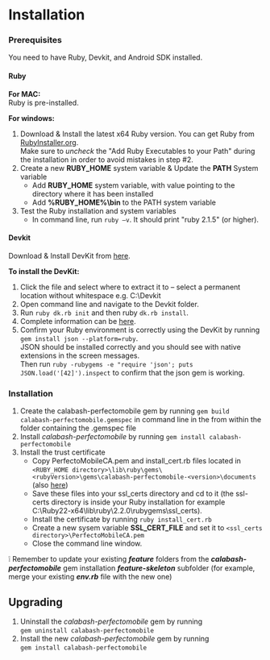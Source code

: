 Installation
============
### Prerequisites ###
You need to have Ruby, Devkit, and Android SDK installed.

#### Ruby ####

**For MAC:**
</br>Ruby is pre-installed.

**For windows:**


1. Download & Install the latest x64 Ruby version. You can get Ruby from [RubyInstaller.org](http://rubyinstaller.org/downloads/).
</br>Make sure to *uncheck* the "Add Ruby Executables to your Path" during the installation in order to avoid mistakes in step #2.
2.	Create a new **RUBY_HOME** system variable & Update the **PATH** System variable
	- Add **RUBY_HOME** system variable, with value pointing to the directory where it has been installed
	- Add **%RUBY_HOME%\bin** to the PATH system variable
3. Test the Ruby installation and system variables
	- In command line, run `ruby –v`. It should print "ruby 2.1.5" (or higher).

#### Devkit ####
Download & Install DevKit from [here](http://rubyinstaller.org/downloads/).

**To install the DevKit:**

1. Click the file and select where to extract it to – select a permanent location without whitespace e.g. C:\Devkit
2. Open command line and navigate to the Devkit folder.
3.	Run `ruby dk.rb init` and then ruby `dk.rb install`.
4.	Complete information can be [here](https://github.com/oneclick/rubyinstaller/wiki/Development-Kit).
5.  Confirm your Ruby environment is correctly using the DevKit by running `gem install json --platform=ruby`.
</br>JSON should be installed correctly and you should see with native extensions in the screen messages.
</br>Then run `ruby -rubygems -e "require 'json'; puts JSON.load('[42]').inspect` to confirm that the json gem is working.

### Installation ####

1. Create the calabash-perfectomobile gem by running `gem build calabash-perfectomobile.gemspec` in command line in the from within the folder containing the .gemspec file
2. Install *calabash-perfectomobile* by running `gem install calabash-perfectomobile`
3. Install the trust certificate 
	- Copy PerfectoMobileCA.pem and install_cert.rb files located in `<RUBY_HOME directory>\lib\ruby\gems\<rubyVersion>\gems\calabash-perfectomobile-<version>\documents`	(also [here](https://github.com/calabash/calabash-perfectomobile/lib/ruby/gems/2.1.0/gems/calabash-perfectomobile-0.1.0))
	- Save these files into your ssl\_certs directory and cd to it (the ssl-certs directory is inside your Ruby installation for example C:\Ruby22-x64\lib\ruby\2.2.0\rubygems\ssl_certs). 
	- Install the certificate by running `ruby install_cert.rb`
	- Create a new sysem variable **SSL\_CERT\_FILE** and set it to `<ssl_certs directory>\PerfectoMobileCA.pem`
	- Close the command line window. 
	
:grey_exclamation: Remember to update your existing ***feature*** folders from the ***calabash-perfectomobile*** gem installation ***feature-skeleton*** subfolder (for example, merge your existing ***env.rb*** file with the new one)

Upgrading
---------
1. Uninstall the *calabash-perfectomobile* gem by running <br/>
	`gem uninstall calabash-perfectomobile`
2. Install the new *calabash-perfectomobile* gem by running <br/>
	`gem install calabash-perfectomobile`
